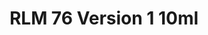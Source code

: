 ---
layout: product
title: "RLM 76 Version 1 10ml"
price: "330" 
desc: "Acrylic Laquer 10mL"
img_path: "/assets/img/RC320.webp"
brand: "AK "
available: false
special_offer: false
new: false
soon: false
cat: "020000"
subcat: "020200"
subsubcat: "020201"
sifra: "RC320"
popular: false
---